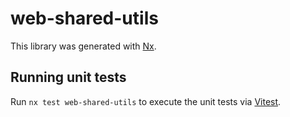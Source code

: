 # web-shared-utils

This library was generated with [Nx](https://nx.dev).

## Running unit tests

Run `nx test web-shared-utils` to execute the unit tests via [Vitest](https://vitest.dev/).
